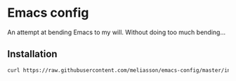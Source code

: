 # Emacs config

An attempt at bending Emacs to my will.  Without doing too much bending...

## Installation

```bash
curl https://raw.githubusercontent.com/meliasson/emacs-config/master/install.sh | sh
```
